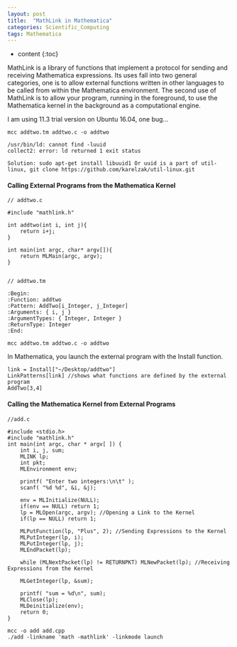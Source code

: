 ```yaml
---
layout: post
title:  "MathLink in Mathematica"
categories: Scientific_Computing
tags: Mathematica
--- 
```


* content
{:toc}

MathLink is a library of functions that implement a protocol for sending and receiving Mathematica expressions. Its uses fall into two general categories, one is to allow external functions written in other languages to be called from within the Mathematica environment. The second use of MathLink is to allow your program, running in the foreground, to use the Mathematica kernel in the background as a computational engine.




I am using 11.3 trial version on Ubuntu 16.04, one bug...
```
mcc addtwo.tm addtwo.c -o addtwo

/usr/bin/ld: cannot find -luuid
collect2: error: ld returned 1 exit status

Solution: sudo apt-get install libuuid1 Or uuid is a part of util-linux, git clone https://github.com/karelzak/util-linux.git 
```


#### **Calling External Programs from the Mathematica Kernel**

```
// addtwo.c

#include "mathlink.h"

int addtwo(int i, int j){
    return i+j;
}

int main(int argc, char* argv[]){
    return MLMain(argc, argv);
}


// addtwo.tm

:Begin:
:Function: addtwo
:Pattern: AddTwo[i_Integer, j_Integer]
:Arguments: { i, j }
:ArgumentTypes: { Integer, Integer }
:ReturnType: Integer
:End:

mcc addtwo.tm addtwo.c -o addtwo
```

In Mathematica, you launch the external program with the Install function.
```
link = Install["~/Desktop/addtwo"]
LinkPatterns[link] //shows what functions are defined by the external program
AddTwo[3,4]
```

#### **Calling the Mathematica Kernel from External Programs**

```
//add.c

#include <stdio.h>
#include "mathlink.h"
int main(int argc, char * argv[ ]) {
    int i, j, sum;
    MLINK lp;
    int pkt;
    MLEnvironment env;

    printf( "Enter two integers:\n\t" );
    scanf( "%d %d", &i, &j);

    env = MLInitialize(NULL);
    if(env == NULL) return 1;
    lp = MLOpen(argc, argv); //Opening a Link to the Kernel
    if(lp == NULL) return 1;

    MLPutFunction(lp, "Plus", 2); //Sending Expressions to the Kernel
    MLPutInteger(lp, i);
    MLPutInteger(lp, j);
    MLEndPacket(lp);

    while (MLNextPacket(lp) != RETURNPKT) MLNewPacket(lp); //Receiving Expressions from the Kernel

    MLGetInteger(lp, &sum);

    printf( "sum = %d\n", sum);
    MLClose(lp);
    MLDeinitialize(env);
    return 0;
}

mcc -o add add.cpp
./add -linkname 'math -mathlink' -linkmode launch
```